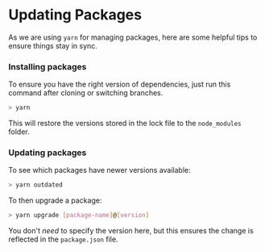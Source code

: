 # Updating Packages

As we are using `yarn` for managing packages, here are some helpful tips to ensure things stay in sync.

### Installing packages

To ensure you have the right version of dependencies, just run this command
after cloning or switching branches.

```sh
> yarn
```

This will restore the versions stored in the lock file to the `node_modules`
folder.

### Updating packages

To see which packages have newer versions available:

```sh
> yarn outdated
```

To then upgrade a package:

```sh
> yarn upgrade [package-name]@[version]
```

You don't _need_ to specify the version here, but this ensures the change is
reflected in the `package.json` file.